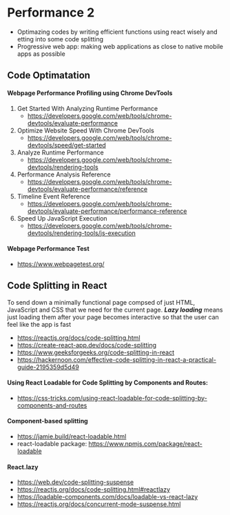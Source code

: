 # Performance 2
* Optimazing codes by writing efficient functions using react wisely and etting into some code splitting
* Progressive web app: making web applications as close to native mobile apps as possible

## Code Optimatation

#### Webpage Performance Profiling using Chrome DevTools
1. Get Started With Analyzing Runtime Performance
    * https://developers.google.com/web/tools/chrome-devtools/evaluate-performance
2. Optimize Website Speed With Chrome DevTools
    * https://developers.google.com/web/tools/chrome-devtools/speed/get-started
3. Analyze Runtime Performance
    * https://developers.google.com/web/tools/chrome-devtools/rendering-tools
4. Performance Analysis Reference
    * https://developers.google.com/web/tools/chrome-devtools/evaluate-performance/reference
5. Timeline Event Reference
    * https://developers.google.com/web/tools/chrome-devtools/evaluate-performance/performance-reference
6. Speed Up JavaScript Execution
    * https://developers.google.com/web/tools/chrome-devtools/rendering-tools/js-execution

#### Webpage Performance Test
* https://www.webpagetest.org/

## Code Splitting in React
To send down a minimally functional page compsed of just HTML, JavaScript and CSS that we need for the current page. ***Lazy loading*** means just loading them after your page becomes interactive so that the user can feel like the app is fast
* https://reactjs.org/docs/code-splitting.html
* https://create-react-app.dev/docs/code-splitting
* https://www.geeksforgeeks.org/code-splitting-in-react
* https://hackernoon.com/effective-code-splitting-in-react-a-practical-guide-2195359d5d49

#### Using React Loadable for Code Splitting by Components and Routes:
* https://css-tricks.com/using-react-loadable-for-code-splitting-by-components-and-routes

#### Component-based splitting
* https://jamie.build/react-loadable.html
* react-loadable package: https://www.npmjs.com/package/react-loadable

#### React.lazy
* https://web.dev/code-splitting-suspense
* https://reactjs.org/docs/code-splitting.html#reactlazy
* https://loadable-components.com/docs/loadable-vs-react-lazy
* https://reactjs.org/docs/concurrent-mode-suspense.html
